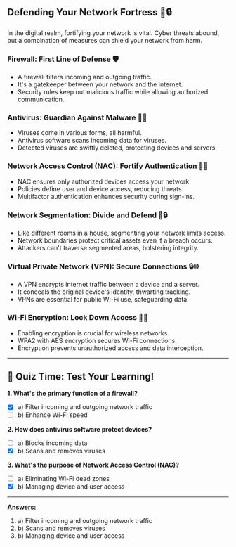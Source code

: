 ## **Defending Your Network Fortress** 🏰🔒

In the digital realm, fortifying your network is vital. Cyber threats abound, but a combination of measures can shield your network from harm.

### **Firewall: First Line of Defense** 🛡️

- A firewall filters incoming and outgoing traffic.
- It's a gatekeeper between your network and the internet.
- Security rules keep out malicious traffic while allowing authorized communication.

### **Antivirus: Guardian Against Malware** 🦠💥

- Viruses come in various forms, all harmful.
- Antivirus software scans incoming data for viruses.
- Detected viruses are swiftly deleted, protecting devices and servers.

### **Network Access Control (NAC): Fortify Authentication** 🔐✅

- NAC ensures only authorized devices access your network.
- Policies define user and device access, reducing threats.
- Multifactor authentication enhances security during sign-ins.

### **Network Segmentation: Divide and Defend** 🏢🔒

- Like different rooms in a house, segmenting your network limits access.
- Network boundaries protect critical assets even if a breach occurs.
- Attackers can't traverse segmented areas, bolstering integrity.

### **Virtual Private Network (VPN): Secure Connections** 🔒🌐

- A VPN encrypts internet traffic between a device and a server.
- It conceals the original device's identity, thwarting tracking.
- VPNs are essential for public Wi-Fi use, safeguarding data.

### **Wi-Fi Encryption: Lock Down Access** 🔑📶

- Enabling encryption is crucial for wireless networks.
- WPA2 with AES encryption secures Wi-Fi connections.
- Encryption prevents unauthorized access and data interception.

---

## 🧠 **Quiz Time: Test Your Learning!**

**1. What's the primary function of a firewall?**
- [x] a) Filter incoming and outgoing network traffic
- [ ] b) Enhance Wi-Fi speed

**2. How does antivirus software protect devices?**
- [ ] a) Blocks incoming data
- [x] b) Scans and removes viruses

**3. What's the purpose of Network Access Control (NAC)?**
- [ ] a) Eliminating Wi-Fi dead zones
- [x] b) Managing device and user access

---

**Answers:**
1. a) Filter incoming and outgoing network traffic
2. b) Scans and removes viruses
3. b) Managing device and user access